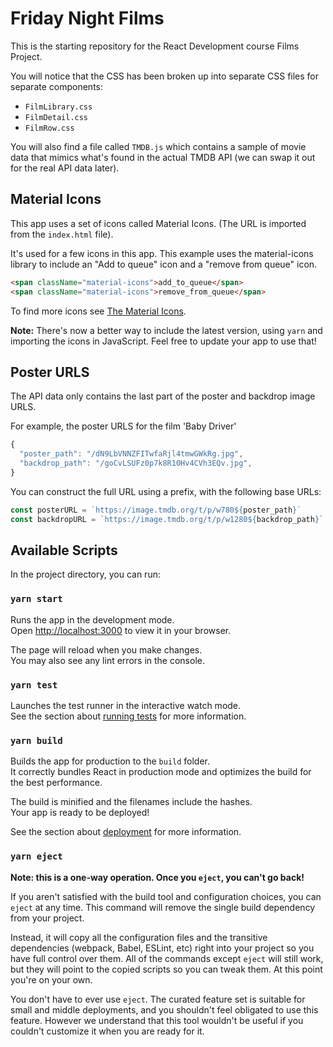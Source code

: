# Friday Night Films

This is the starting repository for the React Development course Films Project.

You will notice that the CSS has been broken up into separate CSS files for separate components:

 - `FilmLibrary.css`
 - `FilmDetail.css`
 - `FilmRow.css`

You will also find a file called `TMDB.js` which contains a sample of movie data that mimics what's found in the actual TMDB API (we can swap it out for the real API data later).

## Material Icons

This app uses a set of icons called Material Icons. (The URL is imported from the `index.html` file).

It's used for a few icons in this app. This example uses the material-icons library to include an "Add to queue" icon and a "remove from queue" icon.

```html
<span className="material-icons">add_to_queue</span>
<span className="material-icons">remove_from_queue</span>
```

To find more icons see [The Material Icons](https://mui.com/material-ui/material-icons/).

**Note:** There's now a better way to include the latest version, using `yarn` and importing the icons in JavaScript. Feel free to update your app to use that!

## Poster URLS

The API data only contains the last part of the poster and backdrop image URLS.

For example, the poster URLS for the film 'Baby Driver'

```js
{
  "poster_path": "/dN9LbVNNZFITwfaRjl4tmwGWkRg.jpg",
  "backdrop_path": "/goCvLSUFz0p7k8R10Hv4CVh3EQv.jpg",
}
```

You can construct the full URL using a prefix, with the following base URLs:

```js
const posterURL = `https://image.tmdb.org/t/p/w780${poster_path}`
const backdropURL = `https://image.tmdb.org/t/p/w1280${backdrop_path}`
```

## Available Scripts

In the project directory, you can run:

### `yarn start`

Runs the app in the development mode.\
Open [http://localhost:3000](http://localhost:3000) to view it in your browser.

The page will reload when you make changes.\
You may also see any lint errors in the console.

### `yarn test`

Launches the test runner in the interactive watch mode.\
See the section about [running tests](https://facebook.github.io/create-react-app/docs/running-tests) for more information.

### `yarn build`

Builds the app for production to the `build` folder.\
It correctly bundles React in production mode and optimizes the build for the best performance.

The build is minified and the filenames include the hashes.\
Your app is ready to be deployed!

See the section about [deployment](https://facebook.github.io/create-react-app/docs/deployment) for more information.

### `yarn eject`

**Note: this is a one-way operation. Once you `eject`, you can't go back!**

If you aren't satisfied with the build tool and configuration choices, you can `eject` at any time. This command will remove the single build dependency from your project.

Instead, it will copy all the configuration files and the transitive dependencies (webpack, Babel, ESLint, etc) right into your project so you have full control over them. All of the commands except `eject` will still work, but they will point to the copied scripts so you can tweak them. At this point you're on your own.

You don't have to ever use `eject`. The curated feature set is suitable for small and middle deployments, and you shouldn't feel obligated to use this feature. However we understand that this tool wouldn't be useful if you couldn't customize it when you are ready for it.
